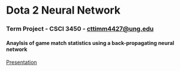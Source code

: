 # Dota 2 Neural Network
### Term Project - CSCI 3450 - cttimm4427@ung.edu
#### Anaylsis of game match statistics using a back-propagating neural network

[Presentation](https://prezi.com/s9_rpnywxfb1/present/?auth_key=4v968uh&follow=o8tgwlhu_7dy&kw=present-s9_rpnywxfb1&rc=ref-158339460)

